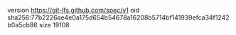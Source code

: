 version https://git-lfs.github.com/spec/v1
oid sha256:77b2226ae4e0a175d654b54678a16208b5714bf141939efca34f1242b0a5cb86
size 19108
